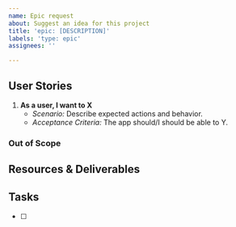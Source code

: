 ```yaml
---
name: Epic request
about: Suggest an idea for this project
title: 'epic: [DESCRIPTION]'
labels: 'type: epic'
assignees: ''

---
```


## User Stories

1. **As a user, I want to X**
   - *Scenario:* Describe expected actions and behavior.
   - *Acceptance Criteria:* The app should/I should be able to Y.

### Out of Scope

## Resources & Deliverables

## Tasks
- [ ] 
